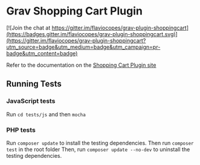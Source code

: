 # Grav Shopping Cart Plugin

[![Join the chat at https://gitter.im/flaviocopes/grav-plugin-shoppingcart](https://badges.gitter.im/flaviocopes/grav-plugin-shoppingcart.svg)](https://gitter.im/flaviocopes/grav-plugin-shoppingcart?utm_source=badge&utm_medium=badge&utm_campaign=pr-badge&utm_content=badge)

Refer to the documentation on the [Shopping Cart Plugin site](https://gravshoppingcart.com/docs)

## Running Tests

### JavaScript tests

Run `cd tests/js` and then `mocha`

### PHP tests

Run `composer update` to install the testing dependencies. Then run `composer test` in the root folder
Then, run `composer update --no-dev` to uninstall the testing dependencies.